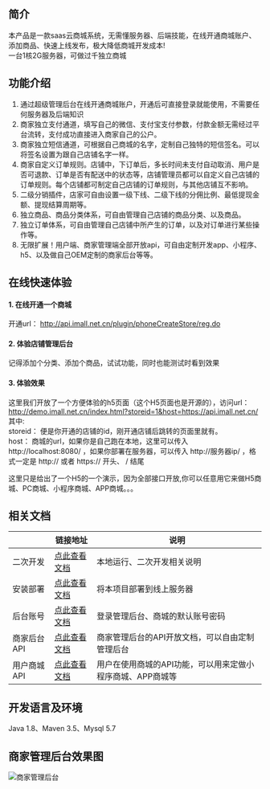 ## 简介

本产品是一款saas云商城系统，无需懂服务器、后端技能，在线开通商城账户、添加商品、快速上线发布，极大降低商城开发成本!  
一台1核2G服务器，可做过千独立商城

## 功能介绍

1. 通过超级管理后台在线开通商城账户，开通后可直接登录就能使用，不需要任何服务器及后端知识
2. 商家独立支付通道，填写自己的微信、支付宝支付参数，付款金额无需经过平台流转，支付成功直接进入商家自己的公户。
3. 商家独立短信通道，可根据自己商城的名字，定制自己独特的短信签名。可以将签名设置为跟自己店铺名字一样。
4. 商家自定义订单规则。店铺中，下订单后，多长时间未支付自动取消、用户是否可退款、订单是否有配送中的状态等，店铺管理员都可以自定义自己店铺的订单规则。每个店铺都可制定自己店铺的订单规则，与其他店铺互不影响。
5. 二级分销插件，店家可自由设置一级下线、二级下线的分佣比例、最低提现金额、提现结算周期等。
6. 独立商品、商品分类体系，可自由管理自己店铺的商品分类、以及商品。
7. 独立订单体系，可自由管理自己店铺中所产生的订单，以及对订单进行某些操作等。
8. 无限扩展！用户端、商家管理端全部开放api，可自由定制开发app、小程序、h5、以及做自己OEM定制的商家后台等等。

## 在线快速体验
#### 1. 在线开通一个商城  
开通url： http://api.imall.net.cn/plugin/phoneCreateStore/reg.do  
#### 2. 体验店铺管理后台  
记得添加个分类、添加个商品，试试功能，同时也能测试时看到效果  
#### 3. 体验效果  
这里我们开放了一个方便体验的h5页面（这个H5页面也是开源的），访问url：   
http://demo.imall.net.cn/index.html?storeid=1&host=https://api.imall.net.cn/  
其中:  
storeid： 便是你开通的店铺的id，刚开通店铺后跳转的页面里就有。  
host： 商城的url，如果你是自己跑在本地，这里可以传入 http://localhost:8080/ ，如果你部署在服务器，可以传入 http://服务器ip/ ，格式一定是 http:// 或者 https:// 开头、  / 结尾  
  
这里只是给出了一个H5的一个演示，因为全部接口开放,你可以任意用它来做H5商城、PC商城、小程序商城、APP商城。。。


## 相关文档  
|   | 链接地址  | 说明 |
|---|---|---|
| 二次开发  | [点此查看文档](https://gitee.com/leimingyun/dashboard/wikis/leimingyun/bed2ecca-8e2e-4b20-8099-10f09101b097/preview?doc_id=1532896&sort_id=4255124)  | 本地运行、二次开发相关说明 |
| 安装部署  | [点此查看文档](https://gitee.com/leimingyun/dashboard/wikis/leimingyun/bed2ecca-8e2e-4b20-8099-10f09101b097/preview?doc_id=1532896&sort_id=4255147)  | 将本项目部署到线上服务器 |
| 后台账号  | [点此查看文档](https://gitee.com/leimingyun/dashboard/wikis/leimingyun/serverinstall/preview?sort_id=4110640&doc_id=1473420)  | 登录管理后台、商城的默认账号密码 |
| 商家后台API  | [点此查看文档](https://gitee.com/leimingyun/dashboard/wikis/leimingyun/889cb0c9-be33-4a47-aec6-20cd27ea52be/preview?doc_id=1525567&sort_id=4241705)  | 商家管理后台的API开放文档，可以自由定制管理后台 |
| 用户商城API  | [点此查看文档](http://shop.wang.market)  | 用户在使用商城的API功能，可以用来定做小程序商城、APP商城等 |


## 开发语言及环境  
Java 1.8、Maven 3.5、Mysql 5.7


## 商家管理后台效果图  
![商家管理后台](https://images.gitee.com/uploads/images/2021/0816/101520_63daccd0_429922.png)

